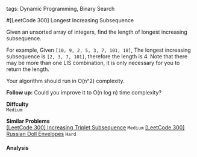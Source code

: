 tags: Dynamic Programming, Binary Search

#[LeetCode 300] Longest Increasing Subsequence 

Given an unsorted array of integers, find the length of longest increasing subsequence.

For example,
Given `[10, 9, 2, 5, 3, 7, 101, 18]`,
The longest increasing subsequence is `[2, 3, 7, 101]`, therefore the length is 4. 
Note that there may be more than one LIS combination, it is only necessary for you to return the length.

Your algorithm should run in O(n^2) complexity.

**Follow up:** Could you improve it to O(n log n) time complexity?

**Diffculty**  
`Medium`

**Similar Problems**  
[[LeetCode 300] Increasing Triplet Subsequence]() `Medium`
[[LeetCode 300] Russian Doll Envelopes]() `Hard`


#### Analysis
